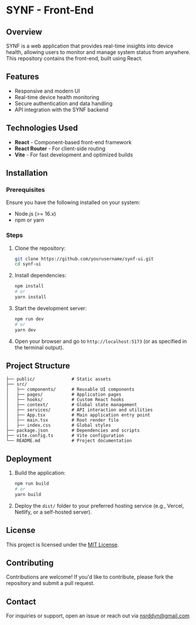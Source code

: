# SYNF - Front-End

## Overview
SYNF is a web application that provides real-time insights into device health, allowing users to monitor and manage system status from anywhere. This repository contains the front-end, built using React.

## Features
- Responsive and modern UI
- Real-time device health monitoring
- Secure authentication and data handling
- API integration with the SYNF backend

## Technologies Used
- **React** - Component-based front-end framework
- **React Router** - For client-side routing
- **Vite** - For fast development and optimized builds

## Installation

### Prerequisites
Ensure you have the following installed on your system:
- Node.js (>= 16.x)
- npm or yarn

### Steps
1. Clone the repository:
   ```sh
   git clone https://github.com/yourusername/synf-ui.git
   cd synf-ui
   ```
2. Install dependencies:
   ```sh
   npm install
   # or
   yarn install
   ```
3. Start the development server:
   ```sh
   npm run dev
   # or
   yarn dev
   ```
4. Open your browser and go to `http://localhost:5173` (or as specified in the terminal output).

## Project Structure
```
├── public/              # Static assets
├── src/
│   ├── components/      # Reusable UI components
│   ├── pages/           # Application pages
│   ├── hooks/           # Custom React hooks
│   ├── context/         # Global state management
│   ├── services/        # API interaction and utilities
│   ├── App.tsx          # Main application entry point
│   ├── main.tsx         # Root render file
│   ├── index.css        # Global styles
├── package.json         # Dependencies and scripts
├── vite.config.ts       # Vite configuration
└── README.md            # Project documentation
```

## Deployment
1. Build the application:
   ```sh
   npm run build
   # or
   yarn build
   ```
2. Deploy the `dist/` folder to your preferred hosting service (e.g., Vercel, Netlify, or a self-hosted server).

## License
This project is licensed under the [MIT License](LICENSE).

## Contributing
Contributions are welcome! If you'd like to contribute, please fork the repository and submit a pull request.

## Contact
For inquiries or support, open an issue or reach out via nsrddyn@gmail.com


